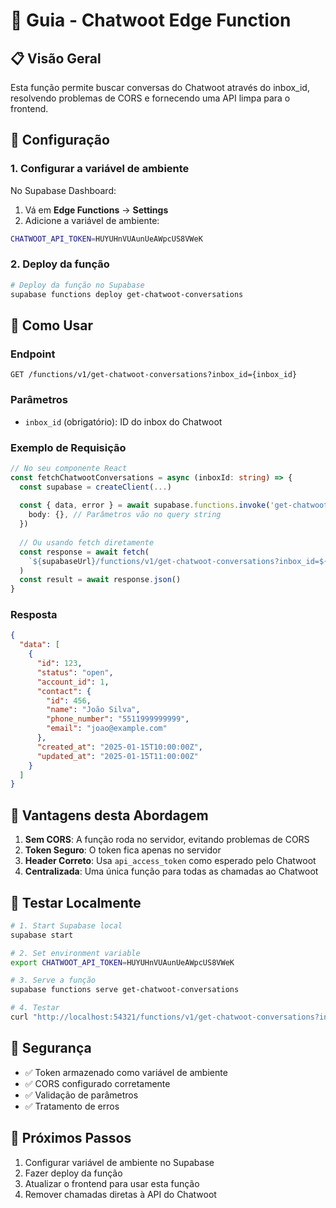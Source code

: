 # 🚀 Guia - Chatwoot Edge Function

## 📋 Visão Geral

Esta função permite buscar conversas do Chatwoot através do inbox_id, resolvendo problemas de CORS e fornecendo uma API limpa para o frontend.

## 🔧 Configuração

### 1. Configurar a variável de ambiente

No Supabase Dashboard:
1. Vá em **Edge Functions** → **Settings**
2. Adicione a variável de ambiente:

```bash
CHATWOOT_API_TOKEN=HUYUHnVUAunUeAWpcUS8VWeK
```

### 2. Deploy da função

```bash
# Deploy da função no Supabase
supabase functions deploy get-chatwoot-conversations
```

## 📡 Como Usar

### Endpoint

```
GET /functions/v1/get-chatwoot-conversations?inbox_id={inbox_id}
```

### Parâmetros

- `inbox_id` (obrigatório): ID do inbox do Chatwoot

### Exemplo de Requisição

```typescript
// No seu componente React
const fetchChatwootConversations = async (inboxId: string) => {
  const supabase = createClient(...)
  
  const { data, error } = await supabase.functions.invoke('get-chatwoot-conversations', {
    body: {}, // Parâmetros vão no query string
  })
  
  // Ou usando fetch diretamente
  const response = await fetch(
    `${supabaseUrl}/functions/v1/get-chatwoot-conversations?inbox_id=${inboxId}`
  )
  const result = await response.json()
}
```

### Resposta

```json
{
  "data": [
    {
      "id": 123,
      "status": "open",
      "account_id": 1,
      "contact": {
        "id": 456,
        "name": "João Silva",
        "phone_number": "5511999999999",
        "email": "joao@example.com"
      },
      "created_at": "2025-01-15T10:00:00Z",
      "updated_at": "2025-01-15T11:00:00Z"
    }
  ]
}
```

## 🎯 Vantagens desta Abordagem

1. **Sem CORS**: A função roda no servidor, evitando problemas de CORS
2. **Token Seguro**: O token fica apenas no servidor
3. **Header Correto**: Usa `api_access_token` como esperado pelo Chatwoot
4. **Centralizada**: Uma única função para todas as chamadas ao Chatwoot

## 🧪 Testar Localmente

```bash
# 1. Start Supabase local
supabase start

# 2. Set environment variable
export CHATWOOT_API_TOKEN=HUYUHnVUAunUeAWpcUS8VWeK

# 3. Serve a função
supabase functions serve get-chatwoot-conversations

# 4. Testar
curl "http://localhost:54321/functions/v1/get-chatwoot-conversations?inbox_id=1"
```

## 🔐 Segurança

- ✅ Token armazenado como variável de ambiente
- ✅ CORS configurado corretamente
- ✅ Validação de parâmetros
- ✅ Tratamento de erros

## 📝 Próximos Passos

1. Configurar variável de ambiente no Supabase
2. Fazer deploy da função
3. Atualizar o frontend para usar esta função
4. Remover chamadas diretas à API do Chatwoot
